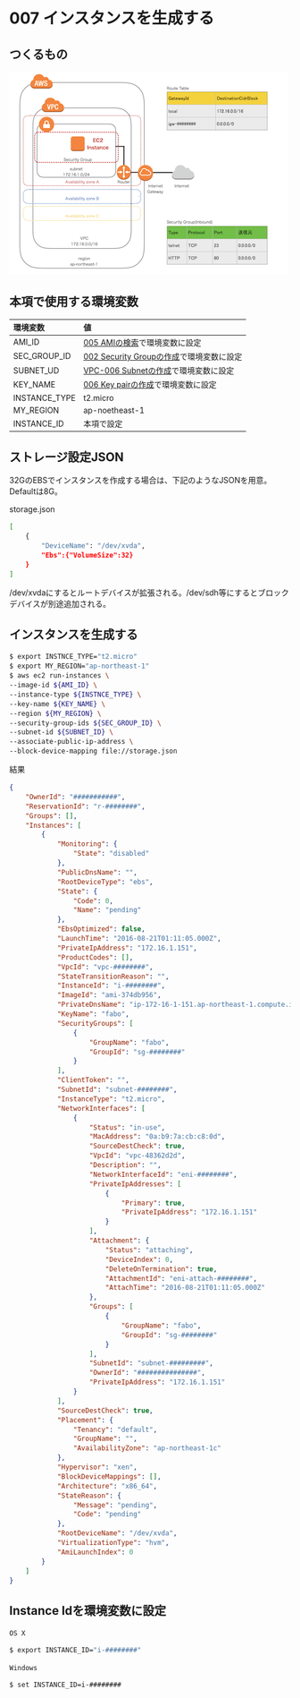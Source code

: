 # 007 インスタンスを生成する

## つくるもの

![](/img/ec2/ec2_007.png)

## 本項で使用する環境変数

|環境変数|値|
|:--|:--|
|AMI_ID|[005 AMIの検索](/ec2/005_search_ami.md)で環境変数に設定|
|SEC_GROUP_ID|[002 Security Groupの作成](/ec2/002_create_security.md)で環境変数に設定|
|SUBNET_UD|	[VPC-006 Subnetの作成](/vpc/006_create_subnet.md)で環境変数に設定|
|KEY_NAME| [006 Key pairの作成](/ec2/006_key_pair.md)で環境変数に設定|
|INSTANCE_TYPE|t2.micro|
|MY_REGION|ap-noetheast-1|
|INSTANCE_ID|本項で設定|


## ストレージ設定JSON

32GのEBSでインスタンスを作成する場合は、下記のようなJSONを用意。Defaultは8G。

storage.json

```bash
[
    {
        "DeviceName": "/dev/xvda",
        "Ebs":{"VolumeSize":32}
    }
]
```

/dev/xvdaにするとルートデバイスが拡張される。/dev/sdh等にするとブロックデバイスが別途追加される。

## インスタンスを生成する

```bash
$ export INSTNCE_TYPE="t2.micro"
$ export MY_REGION="ap-northeast-1"
$ aws ec2 run-instances \
--image-id ${AMI_ID} \
--instance-type ${INSTNCE_TYPE} \
--key-name ${KEY_NAME} \
--region ${MY_REGION} \
--security-group-ids ${SEC_GROUP_ID} \
--subnet-id ${SUBNET_ID} \
--associate-public-ip-address \
--block-device-mapping file://storage.json
```

結果

```json
{
    "OwnerId": "###########", 
    "ReservationId": "r-########", 
    "Groups": [], 
    "Instances": [
        {
            "Monitoring": {
                "State": "disabled"
            }, 
            "PublicDnsName": "", 
            "RootDeviceType": "ebs", 
            "State": {
                "Code": 0, 
                "Name": "pending"
            }, 
            "EbsOptimized": false, 
            "LaunchTime": "2016-08-21T01:11:05.000Z", 
            "PrivateIpAddress": "172.16.1.151", 
            "ProductCodes": [], 
            "VpcId": "vpc-########", 
            "StateTransitionReason": "", 
            "InstanceId": "i-########", 
            "ImageId": "ami-374db956", 
            "PrivateDnsName": "ip-172-16-1-151.ap-northeast-1.compute.internal", 
            "KeyName": "fabo", 
            "SecurityGroups": [
                {
                    "GroupName": "fabo", 
                    "GroupId": "sg-########"
                }
            ], 
            "ClientToken": "", 
            "SubnetId": "subnet-########", 
            "InstanceType": "t2.micro", 
            "NetworkInterfaces": [
                {
                    "Status": "in-use", 
                    "MacAddress": "0a:b9:7a:cb:c8:0d", 
                    "SourceDestCheck": true, 
                    "VpcId": "vpc-48362d2d", 
                    "Description": "", 
                    "NetworkInterfaceId": "eni-########", 
                    "PrivateIpAddresses": [
                        {
                            "Primary": true, 
                            "PrivateIpAddress": "172.16.1.151"
                        }
                    ], 
                    "Attachment": {
                        "Status": "attaching", 
                        "DeviceIndex": 0, 
                        "DeleteOnTermination": true, 
                        "AttachmentId": "eni-attach-########", 
                        "AttachTime": "2016-08-21T01:11:05.000Z"
                    }, 
                    "Groups": [
                        {
                            "GroupName": "fabo", 
                            "GroupId": "sg-########"
                        }
                    ], 
                    "SubnetId": "subnet-#########", 
                    "OwnerId": "###############", 
                    "PrivateIpAddress": "172.16.1.151"
                }
            ], 
            "SourceDestCheck": true, 
            "Placement": {
                "Tenancy": "default", 
                "GroupName": "", 
                "AvailabilityZone": "ap-northeast-1c"
            }, 
            "Hypervisor": "xen", 
            "BlockDeviceMappings": [], 
            "Architecture": "x86_64", 
            "StateReason": {
                "Message": "pending", 
                "Code": "pending"
            }, 
            "RootDeviceName": "/dev/xvda", 
            "VirtualizationType": "hvm", 
            "AmiLaunchIndex": 0
        }
    ]
}
```

## Instance Idを環境変数に設定

`OS X`

```bash
$ export INSTANCE_ID="i-########"
```

`Windows`

```bash
$ set INSTANCE_ID=i-########
```
